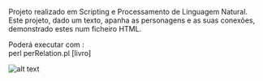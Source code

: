 Projeto realizado em Scripting e Processamento de Linguagem Natural.  
Este projeto, dado um texto, apanha as personagens e as suas conexões, demonstrado estes num ficheiro HTML.  

Poderá executar com :  
perl perRelation.pl [livro]

![alt text](https://github.com/Oluap18/SPLN/tree/master/TP1/grafo.png)